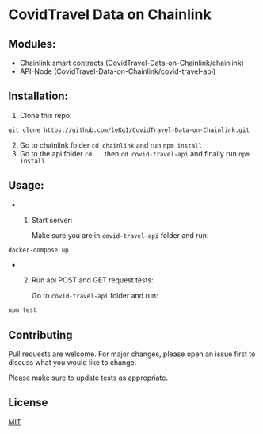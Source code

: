 # CovidTravel Data on Chainlink



## Modules:

- Chainlink smart contracts (CovidTravel-Data-on-Chainlink/chainlink)
- API-Node (CovidTravel-Data-on-Chainlink/covid-travel-api) 

## Installation:
1. Clone this repo:
```bash
git clone https://github.com/leKg1/CovidTravel-Data-on-Chainlink.git 
```
2. Go to chainlink folder `cd chainlink` and run `npm install `
3. Go to the api folder `cd ..` then `cd covid-travel-api` and finally run `npm install `

## Usage:
- 1. Start server:

     Make sure you are in `covid-travel-api` folder and run:
```bash
docker-compose up  
```
- 2.  Run api POST and GET request tests:

      Go to `covid-travel-api` folder and run:
```bash
npm test  
```


## Contributing
Pull requests are welcome. For major changes, please open an issue first to discuss what you would like to change.

Please make sure to update tests as appropriate.

## License
[MIT]()
